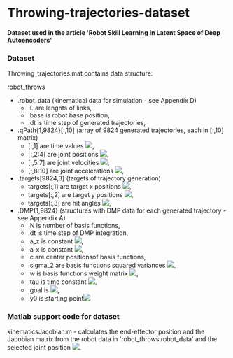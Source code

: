 # Throwing-trajectories-dataset

#### Dataset used in the article 'Robot Skill Learning in Latent Space of Deep Autoencoders'

### Dataset

Throwing_trajectories.mat contains data structure:

robot_throws
* .robot_data (kinematical data for simulation - see Appendix D)
    * .L are lenghts of links, 
    * .base is robot base position,
    * .dt is time step of generated trajectories,
* .qPath{1,9824}[:,10] (array of 9824 generated trajectories, each in [:,10] matrix)
    * [:,1] are time values <img src="https://render.githubusercontent.com/render/math?math=\large t">,
    * [:,2:4] are joint positions <img src="https://render.githubusercontent.com/render/math?math= \textbf{y}(t)">, 
    * [:,5:7] are joint velocities <img src="https://render.githubusercontent.com/render/math?math= \dot{\textbf{y}}(t)">, 
    * [:,8:10] are joint accelerations <img src="https://render.githubusercontent.com/render/math?math= \ddot{\textbf{y}}(t)">, 
* .targets[9824,3] (targets of trajectory generation) 
    * targets[:,1] are target x positions <img src="https://render.githubusercontent.com/render/math?math=\large d">, 
    * targets[:,2] are target y positions <img src="https://render.githubusercontent.com/render/math?math=\large h">,  
    * targets[:,3] are hit angles <img src="https://render.githubusercontent.com/render/math?math=\large\alpha">,
* .DMP{1,9824} (structures with DMP data for each generated trajectory - see Appendix A)
    * .N is number of basis functions,
    * .dt is time step of DMP integration,
    * .a_z is constant <img src="https://render.githubusercontent.com/render/math?math=\alpha_z">,
    * .a_x is constant <img src="https://render.githubusercontent.com/render/math?math=\alpha_x">,
    * .c are center positionsof basis functions,
    * .sigma_2 are basis functions squared variances <img src="https://render.githubusercontent.com/render/math?math=\delta^2">,
    * .w is basis functions weight matrix <img src="https://render.githubusercontent.com/render/math?math=\textbf{ \omega }">,
    * .tau is time constant <img src="https://render.githubusercontent.com/render/math?math=\tau">,  
    * .goal is <img src="https://render.githubusercontent.com/render/math?math=\textbf{g}">,
    * .y0 is starting point<img src="https://render.githubusercontent.com/render/math?math=\textbf{y_0}">

### Matlab support code for dataset  

kinematicsJacobian.m - calculates the end-effector position and the Jacobian matrix from the robot data in 'robot_throws.robot_data' and the selected joint position <img src="https://render.githubusercontent.com/render/math?math= \textbf{y}(t)">.


